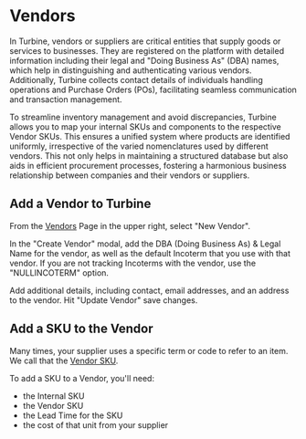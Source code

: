 # Vendors

In Turbine, vendors or suppliers are critical entities that supply goods or services to businesses. They are registered on the platform with detailed information including their legal and "Doing Business As" (DBA) names, which help in distinguishing and authenticating various vendors. Additionally, Turbine collects contact details of individuals handling operations and Purchase Orders (POs), facilitating seamless communication and transaction management.

To streamline inventory management and avoid discrepancies, Turbine allows you to map your internal SKUs and components to the respective Vendor SKUs. This ensures a unified system where products are identified uniformly, irrespective of the varied nomenclatures used by different vendors. This not only helps in maintaining a structured database but also aids in efficient procurement processes, fostering a harmonious business relationship between companies and their vendors or suppliers.

## Add a Vendor to Turbine

From the [Vendors](https://app.helloturbine.com/app/vendors) Page in the upper right, select "New Vendor". 

In the "Create Vendor" modal, add the DBA (Doing Business As) & Legal Name for the vendor, as well as the default Incoterm that you use with that vendor. If you are not tracking Incoterms with the vendor, use the "NULLINCOTERM" option.

Add additional details, including contact, email addresses, and an address to the vendor. Hit "Update Vendor" save changes. 

## Add a SKU to the Vendor 

Many times, your supplier uses a specific term or code to refer to an item. We call that the [Vendor SKU](/../skus).

To add a SKU to a Vendor, you'll need:
* the Internal SKU
* the Vendor SKU
* the Lead Time for the SKU
* the cost of that unit from your supplier

